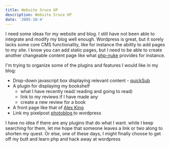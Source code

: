 ```yaml
---
title: Website Sruce UP
description: Website Sruce UP
date: '2005-10-4'
---
```


I need some ideas for my website and blog. I still have not been able to integrate and modify my blog well enough. Wordpress is great, but it sorely lacks some core CMS functionality, like for instance the ability to add pages to my site. I know you can add static pages, but I need to be able to create another changeable content page like what [php-nuke][0] provides for instance.

I'm trying to organize some of the plugins and features I would like in my blog:

* Drop-down javascript box displaying relevant content - [quickSub][1]
* A plugin for displaying my bookshelf
  * what I have recently read/ reading and going to read)
  * link to my reviews if I have made any
  * create a new review for a book
* A front page like that of [Alex King][2]
* Link my pixelpost [photoblog ][3]to wordpress 

I have no idea if there are any plugins that do what I want. while I keep searching for them, let me hope that someone leaves a link or two along to shorten my quest. Or else, one of these days, I might finally choose to get off my butt and learn php and hack away at wordpress


[0]: http://phpnuke.org
[1]: http://www.methodize.org/quicksub/#Download
[2]: http://alexking.org/
[3]: http://shvelmur.com/ppost/
